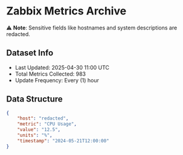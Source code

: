 # Zabbix Metrics Archive

⚠️ **Note**: Sensitive fields like hostnames and system descriptions are redacted.

## Dataset Info
- Last Updated: 2025-04-30 11:00 UTC
- Total Metrics Collected: 983
- Update Frequency: Every (1) hour

## Data Structure
```json
{
    "host": "redacted",
    "metric": "CPU Usage",
    "value": "12.5",
    "units": "%",
    "timestamp": "2024-05-21T12:00:00"
}
```
